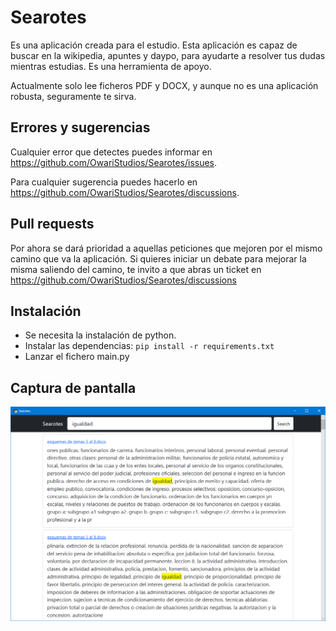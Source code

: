 # Searotes

Es una aplicación creada para el estudio. Esta aplicación es capaz de buscar en la wikipedia, apuntes y daypo, para ayudarte a resolver tus dudas mientras estudias. Es una herramienta de apoyo.

Actualmente solo lee ficheros PDF y DOCX, y aunque no es una aplicación robusta, seguramente te sirva.

## Errores y sugerencias

Cualquier error que detectes puedes informar en <https://github.com/OwariStudios/Searotes/issues>.

Para cualquier sugerencia puedes hacerlo en <https://github.com/OwariStudios/Searotes/discussions>.

## Pull requests

Por ahora se dará prioridad a aquellas peticiones que mejoren por el mismo camino que va la aplicación. Si quieres iniciar un debate para mejorar la misma saliendo del camino, te invito a que abras un ticket en https://github.com/OwariStudios/Searotes/discussions

## Instalación

* Se necesita la instalación de python.
* Instalar las dependencias: `pip install -r requirements.txt`
* Lanzar el fichero main.py

## Captura de pantalla

<img src="https://raw.githubusercontent.com/OwariStudios/Searotes/main/screenshot.png?raw=true" alt="Hattusa"/>
